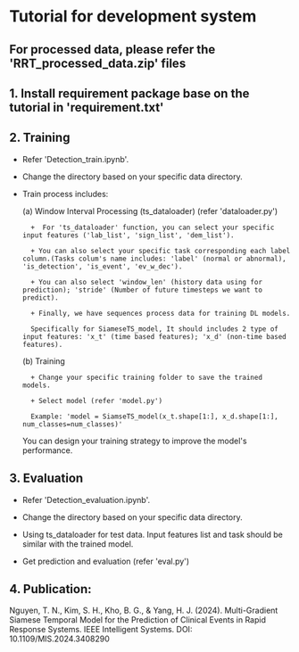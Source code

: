 # Tutorial for development system

## For processed data, please refer the 'RRT_processed_data.zip' files

## 1. Install requirement package base on the tutorial in 'requirement.txt'

## 2. Training
- Refer 'Detection_train.ipynb'.

- Change the directory based on your specific data directory.

- Train process includes:

    (a) Window Interval Processing (ts_dataloader) (refer 'dataloader.py')
  
        +  For 'ts_dataloader' function, you can select your specific input features ('lab_list', 'sign_list', 'dem_list').
  
        + You can also select your specific task corresponding each label column.(Tasks colum's name includes: 'label' (normal or abnormal), 'is_detection', 'is_event', 'ev_w_dec').
  
        + You can also select 'window_len' (history data using for prediction); 'stride' (Number of future timesteps we want to predict).
  
        + Finally, we have sequences process data for training DL models.
  
        Specifically for SiameseTS_model, It should includes 2 type of input features: 'x_t' (time based features); 'x_d' (non-time based features).

    (b) Training
  
        + Change your specific training folder to save the trained models.
  
        + Select model (refer 'model.py')
  
        Example: 'model = SiamseTS_model(x_t.shape[1:], x_d.shape[1:], num_classes=num_classes)'

    You can design your training strategy to improve the model's performance.

## 3. Evaluation
- Refer 'Detection_evaluation.ipynb'.

- Change the directory based on your specific data directory.

- Using ts_dataloader for test data. Input features list and task should be similar with the trained model.

- Get prediction and evaluation (refer 'eval.py')

## 4. Publication:
Nguyen, T. N., Kim, S. H., Kho, B. G., & Yang, H. J. (2024). Multi-Gradient Siamese Temporal Model for the Prediction of Clinical Events in Rapid Response Systems. IEEE Intelligent Systems. DOI: 10.1109/MIS.2024.3408290
